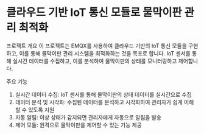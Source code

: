 # 클라우드 기반 IoT 통신 모듈로 물막이판 관리 최적화

프로젝트 개요
이 프로젝트는 EMQX를 사용하여 클라우드 기반의 IoT 통신 모듈을 구현하고, 이를 통해 물막이판 관리 시스템을 최적화하는 것을 목표로 합니다. IoT 센서를 통해 실시간 데이터를 수집하고, 이를 분석하여 물막이판의 상태를 모니터링하고 제어합니다.

주요 기능
  1. 실시간 데이터 수집: IoT 센서를 통해 물막이판의 상태 데이터를 실시간으로 수집
  2. 데이터 분석 및 시각화: 수집된 데이터를 분석하고 시각화하여 관리자가 쉽게 이해할 수 있도록 지원
  3. 자동 알림: 이상 상태가 감지되면 관리자에게 자동으로 알림을 발송
  4. 제어 모듈: 원격으로 물막이판을 제어할 수 있는 기능 제공

